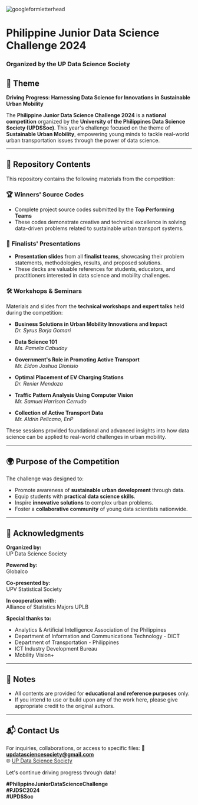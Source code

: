 ![googleformletterhead](https://github.com/user-attachments/assets/fa3daf64-8e36-4540-8205-84e1be9b9480)

# Philippine Junior Data Science Challenge 2024  
### Organized by the UP Data Science Society  

## 🚀 Theme  
**Driving Progress: Harnessing Data Science for Innovations in Sustainable Urban Mobility**

The **Philippine Junior Data Science Challenge 2024** is a **national competition** organized by the **University of the Philippines Data Science Society (UPDSSoc)**. This year's challenge focused on the theme of **Sustainable Urban Mobility**, empowering young minds to tackle real-world urban transportation issues through the power of data science.

---

## 📁 Repository Contents

This repository contains the following materials from the competition:

### 🏆 Winners' Source Codes
- Complete project source codes submitted by the **Top Performing Teams**
- These codes demonstrate creative and technical excellence in solving data-driven problems related to sustainable urban transport systems.

### 🎤 Finalists' Presentations
- **Presentation slides** from all **finalist teams**, showcasing their problem statements, methodologies, results, and proposed solutions.
- These decks are valuable references for students, educators, and practitioners interested in data science and mobility challenges.

### 🛠️ Workshops & Seminars
Materials and slides from the **technical workshops and expert talks** held during the competition:

- **Business Solutions in Urban Mobility Innovations and Impact**  
  *Dr. Syrus Borja Gomari*

- **Data Science 101**  
  *Ms. Pamela Cabudoy*

- **Government's Role in Promoting Active Transport**  
  *Mr. Eldon Joshua Dionisio*

- **Optimal Placement of EV Charging Stations**  
  *Dr. Renier Mendoza*

- **Traffic Pattern Analysis Using Computer Vision**  
  *Mr. Samuel Harrison Cerrudo*

- **Collection of Active Transport Data**  
  *Mr. Aldrin Pelicano, EnP*

These sessions provided foundational and advanced insights into how data science can be applied to real-world challenges in urban mobility.

---

## 🌍 Purpose of the Competition

The challenge was designed to:
- Promote awareness of **sustainable urban development** through data.
- Equip students with **practical data science skills**.
- Inspire **innovative solutions** to complex urban problems.
- Foster a **collaborative community** of young data scientists nationwide.

---

## 📣 Acknowledgments

**Organized by:**  
UP Data Science Society  

**Powered by:**  
Globalco  

**Co-presented by:**  
UPV Statistical Society  

**In cooperation with:**  
Alliance of Statistics Majors UPLB  

**Special thanks to:**  
- Analytics & Artificial Intelligence Association of the Philippines  
- Department of Information and Communications Technology - DICT  
- Department of Transportation - Philippines  
- ICT Industry Development Bureau  
- Mobility Vision+  
---

## 📌 Notes

- All contents are provided for **educational and reference purposes** only.
- If you intend to use or build upon any of the work here, please give appropriate credit to the original authors.

---

## 📬 Contact Us

For inquiries, collaborations, or access to specific files:
📧 **updatasciencesociety@gmail.com**  
🌐 [UP Data Science Society](https://www.facebook.com/updatasciencesociety)  

Let's continue driving progress through data!

**#PhilippineJuniorDataScienceChallenge**  
**#PJDSC2024**  
**#UPDSSoc**
